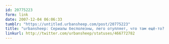 ```yaml
---
id: 20775223
form: link
date: 2007-12-04 06:06:33
tumblr: "https://untitled.urbansheep.com/post/20775223"
title: "urbansheep: Сериалы бесполезны, лего отупляет, что там ещё-то? Генетика - лженаука? Или это кибернетика была? Так и запишем."
linkurl: http://twitter.com/urbansheep/statuses/466772782
---
```


